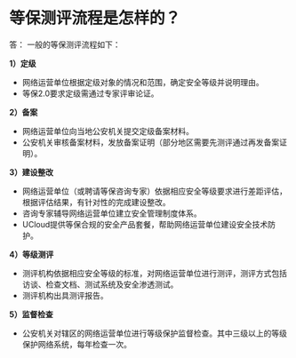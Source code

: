 

# 等保测评流程是怎样的？

答： 一般的等保测评流程如下：

**1）定级**  

  - 网络运营单位根据定级对象的情况和范围，确定安全等级并说明理由。  
  - 等保2.0要求定级需通过专家评审论证。

**2）备案**

  - 网络运营单位向当地公安机关提交定级备案材料。  
  - 公安机关审核备案材料，发放备案证明（部分地区需要先测评通过再发备案证明）。  

**3）建设整改**

  - 网络运营单位（或聘请等保咨询专家）依据相应安全等级要求进行差距评估，根据评估结果，有针对性的完成建设整改。  
  - 咨询专家辅导网络运营单位建立安全管理制度体系。  
  - UCloud提供等保合规的安全产品套餐，帮助网络运营单位建设安全技术防护。  

**4）等级测评**

  - 测评机构依据相应安全等级的标准，对网络运营单位进行测评，测评方式包括访谈、检查文档、测试系统及安全渗透测试。  
  - 测评机构出具测评报告。  

**5）监督检查**

  - 公安机关对辖区的网络运营单位进行等级保护监督检查。其中三级以上的等级保护网络系统，每年检查一次。
